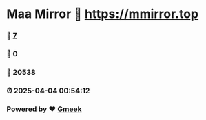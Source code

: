 # Maa Mirror :link: https://mmirror.top 
### :page_facing_up: [7](https://mmirror.top/tag.html) 
### :speech_balloon: 0 
### :hibiscus: 20538 
### :alarm_clock: 2025-04-04 00:54:12 
### Powered by :heart: [Gmeek](https://github.com/Meekdai/Gmeek)
